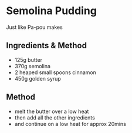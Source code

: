 # Semolina Pudding
Just like Pa-pou makes



## Ingredients & Method
* 125g butter
* 370g semolina
* 2 heaped small spoons cinnamon
* 450g golden syrup



## Method
* melt the butter over a low heat
* then add all the other ingredients
* and continue on a low heat for approx 20mins
